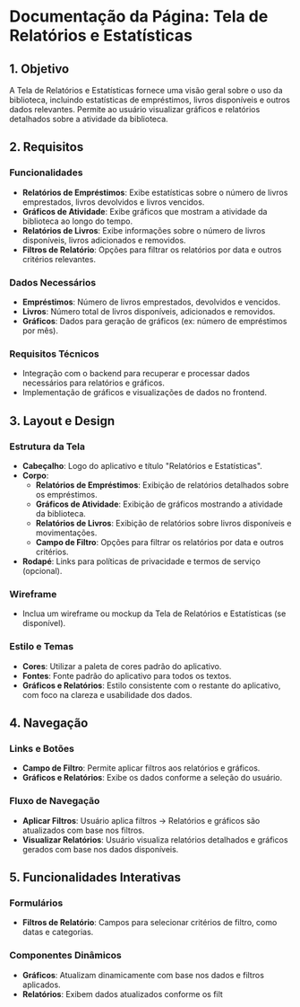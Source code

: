 # Documentação da Página: Tela de Relatórios e Estatísticas

## 1. Objetivo
A Tela de Relatórios e Estatísticas fornece uma visão geral sobre o uso da biblioteca, incluindo estatísticas de empréstimos, livros disponíveis e outros dados relevantes. Permite ao usuário visualizar gráficos e relatórios detalhados sobre a atividade da biblioteca.

## 2. Requisitos
### Funcionalidades
- **Relatórios de Empréstimos**: Exibe estatísticas sobre o número de livros emprestados, livros devolvidos e livros vencidos.
- **Gráficos de Atividade**: Exibe gráficos que mostram a atividade da biblioteca ao longo do tempo.
- **Relatórios de Livros**: Exibe informações sobre o número de livros disponíveis, livros adicionados e removidos.
- **Filtros de Relatório**: Opções para filtrar os relatórios por data e outros critérios relevantes.

### Dados Necessários
- **Empréstimos**: Número de livros emprestados, devolvidos e vencidos.
- **Livros**: Número total de livros disponíveis, adicionados e removidos.
- **Gráficos**: Dados para geração de gráficos (ex: número de empréstimos por mês).

### Requisitos Técnicos
- Integração com o backend para recuperar e processar dados necessários para relatórios e gráficos.
- Implementação de gráficos e visualizações de dados no frontend.

## 3. Layout e Design
### Estrutura da Tela
- **Cabeçalho**: Logo do aplicativo e título "Relatórios e Estatísticas".
- **Corpo**:
  - **Relatórios de Empréstimos**: Exibição de relatórios detalhados sobre os empréstimos.
  - **Gráficos de Atividade**: Exibição de gráficos mostrando a atividade da biblioteca.
  - **Relatórios de Livros**: Exibição de relatórios sobre livros disponíveis e movimentações.
  - **Campo de Filtro**: Opções para filtrar os relatórios por data e outros critérios.
- **Rodapé**: Links para políticas de privacidade e termos de serviço (opcional).

### Wireframe
- Inclua um wireframe ou mockup da Tela de Relatórios e Estatísticas (se disponível).

### Estilo e Temas
- **Cores**: Utilizar a paleta de cores padrão do aplicativo.
- **Fontes**: Fonte padrão do aplicativo para todos os textos.
- **Gráficos e Relatórios**: Estilo consistente com o restante do aplicativo, com foco na clareza e usabilidade dos dados.

## 4. Navegação
### Links e Botões
- **Campo de Filtro**: Permite aplicar filtros aos relatórios e gráficos.
- **Gráficos e Relatórios**: Exibe os dados conforme a seleção do usuário.

### Fluxo de Navegação
- **Aplicar Filtros**: Usuário aplica filtros -> Relatórios e gráficos são atualizados com base nos filtros.
- **Visualizar Relatórios**: Usuário visualiza relatórios detalhados e gráficos gerados com base nos dados disponíveis.

## 5. Funcionalidades Interativas
### Formulários
- **Filtros de Relatório**: Campos para selecionar critérios de filtro, como datas e categorias.

### Componentes Dinâmicos
- **Gráficos**: Atualizam dinamicamente com base nos dados e filtros aplicados.
- **Relatórios**: Exibem dados atualizados conforme os filt
